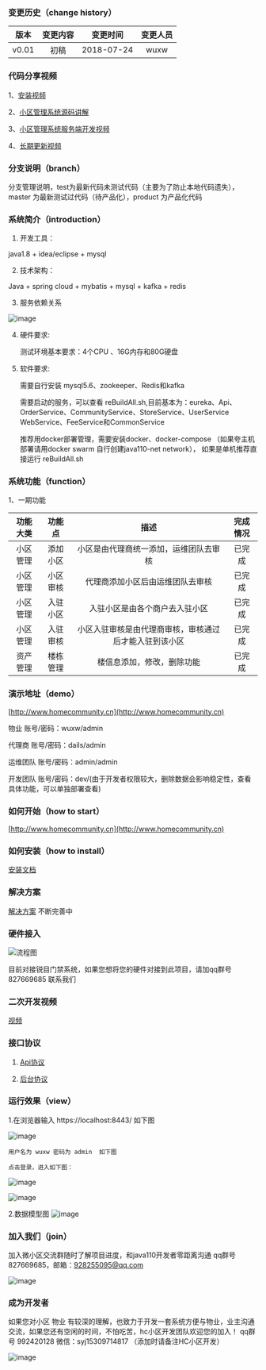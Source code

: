 ### 变更历史（change history）
版本|变更内容|变更时间|变更人员
:-: | :-: | :-: | :-:
v0.01|初稿|2018-07-24|wuxw


### 代码分享视频

1、[安装视频](http://www.iqiyi.com/w_19s9dzcnp9.html)

2、[小区管理系统源码讲解](http://www.iqiyi.com/w_19s7u6le2p.html#vfrm=16-1-1-1)

3、[小区管理系统服务端开发视频](http://www.iqiyi.com/w_19s7omicex.html#curid=38432723509_ef5ddb9c572fa848bcdd80f193d78eeb)

4、[长期更新视频](https://space.bilibili.com/403702784)

### 分支说明（branch）

分支管理说明，test为最新代码未测试代码（主要为了防止本地代码遗失），master 为最新测试过代码（待产品化），product 为产品化代码

### 系统简介（introduction）
1. 开发工具：

java1.8 + idea/eclipse + mysql 

2. 技术架构：

Java + spring cloud + mybatis + mysql + kafka + redis

3. 服务依赖关系

![image](dependencies.png)

4. 硬件要求:

   测试环境基本要求：4个CPU 、16G内存和80G硬盘
   
5. 软件要求:

    需要自行安装 mysql5.6、zookeeper、Redis和kafka
    
    需要启动的服务，可以查看 reBuildAll.sh,目前基本为：eureka、Api、OrderService、CommunityService、StoreService、UserService
    WebService、FeeService和CommonService
    
    推荐用docker部署管理，需要安装docker、docker-compose （如果夸主机部署请用docker swarm 自行创建java110-net network），
    如果是单机推荐直接运行 reBuildAll.sh
    
### 系统功能（function） 

1、一期功能

功能大类|功能点|描述|完成情况
:-: | :-: | :-: | :-:
小区管理|添加小区|小区是由代理商统一添加，运维团队去审核|已完成
小区管理|小区审核|代理商添加小区后由运维团队去审核|已完成
小区管理|入驻小区|入驻小区是由各个商户去入驻小区|已完成
小区管理|入驻审核|小区入驻审核是由代理商审核，审核通过后才能入驻到该小区|已完成
资产管理|楼栋管理|楼信息添加，修改，删除功能|已完成
  

### 演示地址（demo）

[http://www.homecommunity.cn](http://www.homecommunity.cn)

物业 账号/密码：wuxw/admin

代理商 账号/密码：dails/admin

运维团队 账号/密码：admin/admin

开发团队 账号/密码：dev/(由于开发者权限较大，删除数据会影响稳定性，查看具体功能，可以单独部署查看)

### 如何开始（how to start）

[http://www.homecommunity.cn](http://www.homecommunity.cn)

### 如何安装（how to install）

[安装文档](http://www.homecommunity.cn/document/#/start/dev_install)

### 解决方案

[解决方案](https://docs.qq.com/doc/DQW9XWW50R3NjWmN6) 不断完善中

### 硬件接入

![流程图](docs/document/images/machineFlow.png)

目前对接锐目门禁系统，如果您想将您的硬件对接到此项目，请加qq群号827669685 联系我们

### 二次开发视频

[视频](http://www.homecommunity.cn/document/#/start/vedio)

### 接口协议

1. [Api协议](http://www.homecommunity.cn/document/#/api/user/register)

2. [后台协议](http://www.homecommunity.cn/document/#/dictionary)

### 运行效果（view）
1.在浏览器输入 https://localhost:8443/ 如下图

![image](WebService/doc/img/login.png)

    用户名为 wuxw 密码为 admin  如下图

    点击登录，进入如下图：
    
![image](WebService/doc/img/staff.png)

![image](WebService/doc/img/community.png)

2.数据模型图
![image](dataModel.png)

### 加入我们（join）

加入微小区交流群随时了解项目进度，和java110开发者零距离沟通 qq群号 827669685，邮箱：928255095@qq.com

![image](MicroCommunity_qq.png)

### 成为开发者

如果您对小区 物业 有较深的理解，也致力于开发一套系统方便与物业，业主沟通交流，如果您还有空闲的时间，不怕吃苦，hc小区开发团队欢迎您的加入！
qq群号 992420128  微信：syj15309714817 （添加时请备注HC小区开发）

![image](join_me.JPG)



